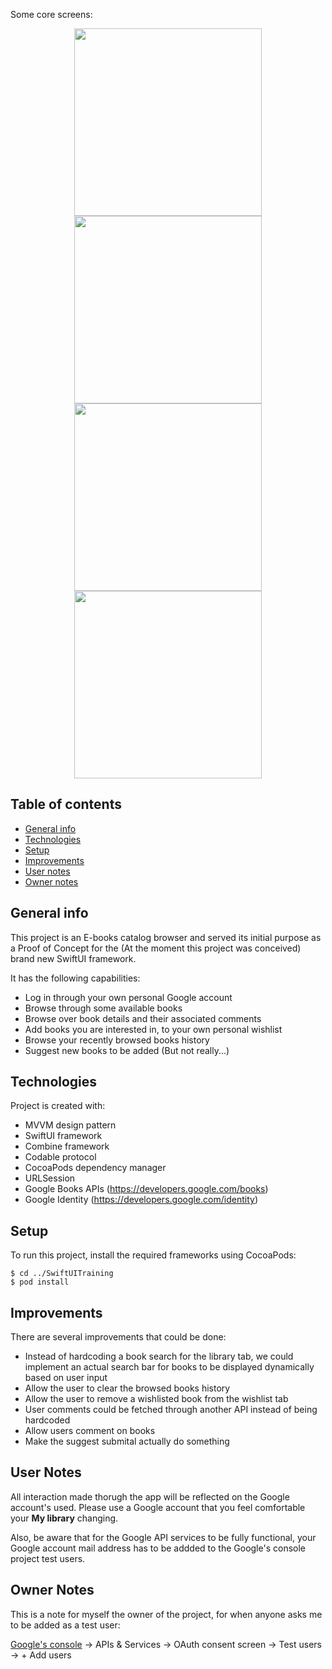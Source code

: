 Some core screens:

<p align = "center">
<img src="README-images/Login.png" width="300"> <img src="README-images/Home.png" width="300">
<img src="README-images/Book-Detail.png" width="300"> <img src="README-images/Wishlist-Recent.png" width="300">
</p>

## Table of contents
* [General info](#general-info)
* [Technologies](#technologies)
* [Setup](#setup)
* [Improvements](#improvements)
* [User notes](#user-notes)
* [Owner notes](#owner-notes)

## General info
This project is an E-books catalog browser and served its initial purpose as a Proof of Concept for the (At the moment this project was conceived) brand new SwiftUI framework.

It has the following capabilities:
* Log in through your own personal Google account
* Browse through some available books
* Browse over book details and their associated comments
* Add books you are interested in, to your own personal wishlist 
* Browse your recently browsed books history
* Suggest new books to be added (But not really...)
	
## Technologies
Project is created with:
* MVVM design pattern
* SwiftUI framework
* Combine framework
* Codable protocol
* CocoaPods dependency manager
* URLSession
* Google Books APIs (https://developers.google.com/books)
* Google Identity (https://developers.google.com/identity)
	
## Setup
To run this project, install the required frameworks using CocoaPods:

```
$ cd ../SwiftUITraining
$ pod install
```

## Improvements
There are several improvements that could be done:

* Instead of hardcoding a book search for the library tab, we could implement an actual search bar for books to be displayed dynamically based on user input
* Allow the user to clear the browsed books history
* Allow the user to remove a wishlisted book from the wishlist tab
* User comments could be fetched through another API instead of being hardcoded
* Allow users comment on books
* Make the suggest submital actually do something

## User Notes
All interaction made thorugh the app will be reflected on the Google account's used. Please use a Google account that you feel comfortable your **My library** changing.

Also, be aware that for the Google API services to be fully functional, your Google account mail address has to be addded to the Google's console project test users.

## Owner Notes
This is a note for myself the owner of the project, for when anyone asks me to be added as a test user:

[Google's console](https://console.cloud.google.com) -> APIs & Services -> OAuth consent screen -> Test users -> + Add users
